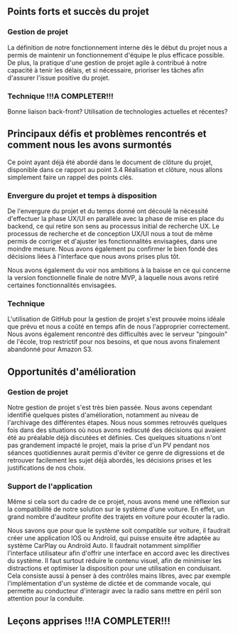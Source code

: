 ## Points forts et succès du projet

### Gestion de projet

La définition de notre fonctionnement interne dès le début du projet nous a permis de maintenir un fonctionnement d'équipe le plus efficace possible. De plus, la pratique d'une gestion de projet agile à contribué à notre capacité à tenir les délais, et si nécessaire, prioriser les tâches afin d'assurer l'issue positive du projet. 

### Technique !!!A COMPLETER!!!

Bonne liaison back-front? Utilisation de technologies actuelles et récentes? 

## Principaux défis et problèmes rencontrés et comment nous les avons surmontés

Ce point ayant déjà été abordé dans le document de clôture du projet, disponible dans ce rapport au point 3.4 Réalisation et clôture, nous allons simplement faire un rappel des points clés. 

### Envergure du projet et temps à disposition

De l'envergure du projet et du temps donné ont découlé la nécessité d'effectuer la phase UX/UI en parallèle avec la phase de mise en place du backend, ce qui retire son sens au processus initial de recherche UX. Le processus de recherche et de conception UX/UI nous a tout de même permis de corriger et d'ajuster les fonctionnalités envisagées, dans une moindre mesure. Nous avons également pu confirmer le bien fondé des décisions liées à l'interface que nous avons prises plus tôt. 

Nous avons également du voir nos ambitions à la baisse en ce qui concerne la version fonctionnelle finale de notre MVP, à laquelle nous avons retiré certaines fonctionnalités envisagées. 

### Technique

L'utilisation de GitHub pour la gestion de projet s'est prouvée moins idéale que prévu et nous a coûté en temps afin de nous l'approprier correctement. Nous avons également rencontré des difficultés avec le serveur "pingouin" de l'école, trop restrictif pour nos besoins, et que nous avons finalement abandonné pour Amazon S3.

## Opportunités d'amélioration

### Gestion de projet

Notre gestion de projet s'est très bien passée. Nous avons cependant identifié quelques pistes d'amélioration, notamment au niveau de l'archivage des différentes étapes. Nous nous sommes retrouvés quelques fois dans des situations où nous avons rediscuté des décisions qui avaient été au préalable déjà discutées et définies. Ces quelques situations n'ont pas grandement impacté le projet, mais la prise d'un PV pendant nos séances quotidiennes aurait permis d'éviter ce genre de digressions et de retrouver facilement les sujet déjà abordés, les décisions prises et les justifications de nos choix. 

### Support de l'application

Même si cela sort du cadre de ce projet, nous avons mené une réflexion sur la compatibilité de notre solution sur le système d'une voiture. En effet, un grand nombre d'auditeur profite des trajets en voiture pour écouter la radio. 

Nous savons que pour que le système soit compatible sur voiture, il faudrait créer une application IOS ou Androïd, qui puisse ensuite être adaptée au système CarPlay ou Androïd Auto. Il faudrait notamment simplifier l'interface utilisateur afin d'offrir une interface en accord avec les directives du système. Il faut surtout réduire le contenu visuel, afin de minimiser les distractions et optimiser la disposition pour une utilisation en conduisant. Cela consiste aussi à penser à des contrôles mains libres, avec par exemple l'implémentation d'un système de dictée et de commande vocale, qui permette au conducteur d'interagir avec la radio sans mettre en péril son attention pour la conduite. 

## Leçons apprises !!!A COMPLETER!!!